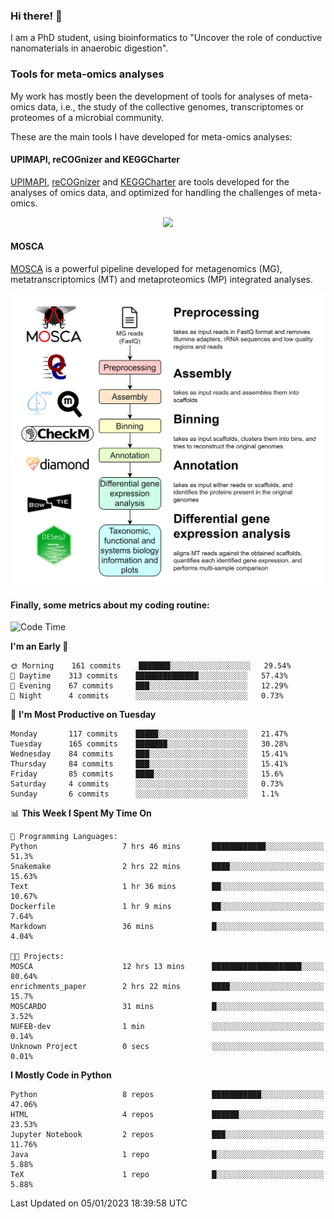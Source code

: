 ### Hi there! 👋

I am a PhD student, using bioinformatics to "Uncover the role of conductive nanomaterials in anaerobic digestion".

### Tools for meta-omics analyses

My work has mostly been the development of tools for analyses of meta-omics data, i.e., the study of the collective genomes, transcriptomes or proteomes of a microbial community.

These are the main tools I have developed for meta-omics analyses:

#### UPIMAPI, reCOGnizer and KEGGCharter

[UPIMAPI](https://github.com/iquasere/UPIMAPI), [reCOGnizer](https://github.com/iquasere/reCOGnizer) and [KEGGCharter](https://github.com/iquasere/KEGGCharter) are tools developed for the analyses of omics data, and optimized for handling the challenges of meta-omics.

<p align="center">
    <img src="assets/annotation_paper.png">
</p>

#### MOSCA

[MOSCA](https://github.com/iquasere/MOSCA) is a powerful pipeline developed for metagenomics (MG), metatranscriptomics (MT) and metaproteomics (MP) integrated analyses.

<p align="center">
    <img src="assets/mosca_workflow.png" align="center" width="700">
</p>


#### Finally, some metrics about my coding routine:

<!--START_SECTION:waka-->
![Code Time](http://img.shields.io/badge/Code%20Time-444%20hrs%2019%20mins-blue)

**I'm an Early 🐤** 

```text
🌞 Morning    161 commits    ███████░░░░░░░░░░░░░░░░░░   29.54% 
🌆 Daytime    313 commits    ██████████████░░░░░░░░░░░   57.43% 
🌃 Evening    67 commits     ███░░░░░░░░░░░░░░░░░░░░░░   12.29% 
🌙 Night      4 commits      ░░░░░░░░░░░░░░░░░░░░░░░░░   0.73%

```
📅 **I'm Most Productive on Tuesday** 

```text
Monday       117 commits    █████░░░░░░░░░░░░░░░░░░░░   21.47% 
Tuesday      165 commits    ███████░░░░░░░░░░░░░░░░░░   30.28% 
Wednesday    84 commits     ███░░░░░░░░░░░░░░░░░░░░░░   15.41% 
Thursday     84 commits     ███░░░░░░░░░░░░░░░░░░░░░░   15.41% 
Friday       85 commits     ████░░░░░░░░░░░░░░░░░░░░░   15.6% 
Saturday     4 commits      ░░░░░░░░░░░░░░░░░░░░░░░░░   0.73% 
Sunday       6 commits      ░░░░░░░░░░░░░░░░░░░░░░░░░   1.1%

```


📊 **This Week I Spent My Time On** 

```text
💬 Programming Languages: 
Python                   7 hrs 46 mins       ████████████░░░░░░░░░░░░░   51.3% 
Snakemake                2 hrs 22 mins       ████░░░░░░░░░░░░░░░░░░░░░   15.63% 
Text                     1 hr 36 mins        ██░░░░░░░░░░░░░░░░░░░░░░░   10.67% 
Dockerfile               1 hr 9 mins         ██░░░░░░░░░░░░░░░░░░░░░░░   7.64% 
Markdown                 36 mins             █░░░░░░░░░░░░░░░░░░░░░░░░   4.04%

🐱‍💻 Projects: 
MOSCA                    12 hrs 13 mins      ████████████████████░░░░░   80.64% 
enrichments_paper        2 hrs 22 mins       ████░░░░░░░░░░░░░░░░░░░░░   15.7% 
MOSCARDO                 31 mins             █░░░░░░░░░░░░░░░░░░░░░░░░   3.52% 
NUFEB-dev                1 min               ░░░░░░░░░░░░░░░░░░░░░░░░░   0.14% 
Unknown Project          0 secs              ░░░░░░░░░░░░░░░░░░░░░░░░░   0.01%

```

**I Mostly Code in Python** 

```text
Python                   8 repos             ███████████░░░░░░░░░░░░░░   47.06% 
HTML                     4 repos             ██████░░░░░░░░░░░░░░░░░░░   23.53% 
Jupyter Notebook         2 repos             ███░░░░░░░░░░░░░░░░░░░░░░   11.76% 
Java                     1 repo              █░░░░░░░░░░░░░░░░░░░░░░░░   5.88% 
TeX                      1 repo              █░░░░░░░░░░░░░░░░░░░░░░░░   5.88%

```



 Last Updated on 05/01/2023 18:39:58 UTC
<!--END_SECTION:waka-->
